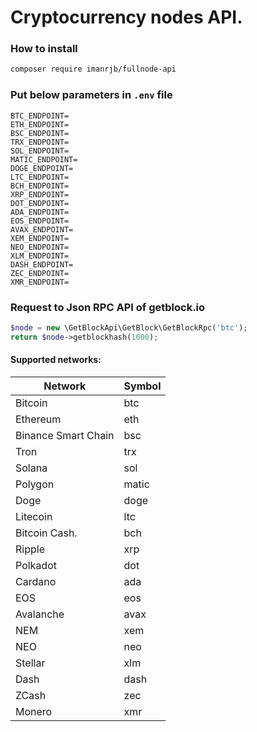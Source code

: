 # Cryptocurrency nodes API.

### How to install

```bash
composer require imanrjb/fullnode-api
```

### Put below parameters in <code>.env</code> file

```dotenv
BTC_ENDPOINT=
ETH_ENDPOINT=
BSC_ENDPOINT=
TRX_ENDPOINT=
SOL_ENDPOINT=
MATIC_ENDPOINT=
DOGE_ENDPOINT=
LTC_ENDPOINT=
BCH_ENDPOINT=
XRP_ENDPOINT=
DOT_ENDPOINT=
ADA_ENDPOINT=
EOS_ENDPOINT=
AVAX_ENDPOINT=
XEM_ENDPOINT=
NEO_ENDPOINT=
XLM_ENDPOINT=
DASH_ENDPOINT=
ZEC_ENDPOINT=
XMR_ENDPOINT=

```

### Request to Json RPC API of getblock.io

```php
$node = new \GetBlockApi\GetBlock\GetBlockRpc('btc');
return $node->getblockhash(1000);
```

#### Supported networks:

Network | Symbol
---------------------|--------
Bitcoin              |btc
Ethereum             |eth
Binance Smart Chain  |bsc
Tron                 |trx
Solana               |sol
Polygon              |matic
Doge                 |doge
Litecoin             |ltc
Bitcoin Cash.        |bch
Ripple               |xrp
Polkadot             |dot
Cardano              |ada
EOS                  |eos
Avalanche            |avax
NEM                  |xem
NEO                  |neo
Stellar              |xlm
Dash                 |dash
ZCash                |zec
Monero               |xmr
